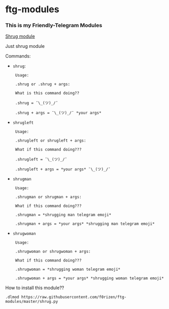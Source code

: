# ftg-modules
### This is my Friendly-Telegram Modules

[Shrug module](https://github.com/f0rizen/ftg-modules/blob/master/shrug.py)


Just shrug module

Commands:
 - ```shrug```:

 		Usage:

 		.shrug or .shrug + args:
 		
 		What is this command doing??

 		.shrug = ¯\_(ツ)_/¯

 		.shrug + args = ¯\_(ツ)_/¯ *your args*

 - ```shrugleft```

 		Usage:

 		.shrugleft or shrugleft + args:

 		What if this command doing???

 		.shrugleft = ¯\_(ツ)_/¯

 		.shrugleft + args = *your args* ¯\_(ツ)_/¯

 - ```shrugman```

 		Usage:

 		.shrugman or shrugman + args:

 		What if this command doing???

 		.shrugman = *shrugging man telegram emoji*

 		.shrugman + args = *your args* *shrugging man telegram emoji*

 - ```shrugwoman```

 		Usage:

 		.shrugwoman or shrugwoman + args:

 		What if this command doing???

 		.shrugwoman = *shrugging woman telegram emoji*

 		.shrugwoman + args = *your args* *shrugging woman telegram emoji*


 How to install this module??

 ```.dlmod https://raw.githubusercontent.com/f0rizen/ftg-modules/master/shrug.py```